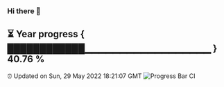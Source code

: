 ### Hi there 👋
⏳ Year progress { ████████████▁▁▁▁▁▁▁▁▁▁▁▁▁▁▁▁▁▁ } 40.76 %
---
⏰ Updated on Sun, 29 May 2022 18:21:07 GMT
![Progress Bar CI](https://github.com/liununu/liununu/workflows/Progress%20Bar%20CI/badge.svg)
